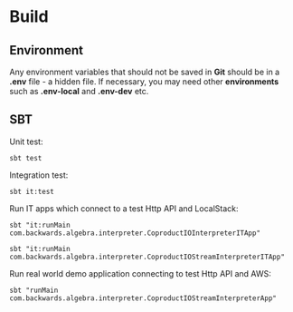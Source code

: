 # Build

## Environment

Any environment variables that should not be saved in **Git** should be in a **.env** file - a hidden file.
If necessary, you may need other **environments** such as **.env-local** and **.env-dev** etc.

## SBT

Unit test:
```shell
sbt test
```

Integration test:
```shell
sbt it:test
```

Run IT apps which connect to a test Http API and LocalStack:
```shell
sbt "it:runMain com.backwards.algebra.interpreter.CoproductIOInterpreterITApp"

sbt "it:runMain com.backwards.algebra.interpreter.CoproductIOStreamInterpreterITApp"
```

Run real world demo application connecting to test Http API and AWS:
```shell
sbt "runMain com.backwards.algebra.interpreter.CoproductIOStreamInterpreterApp"
```